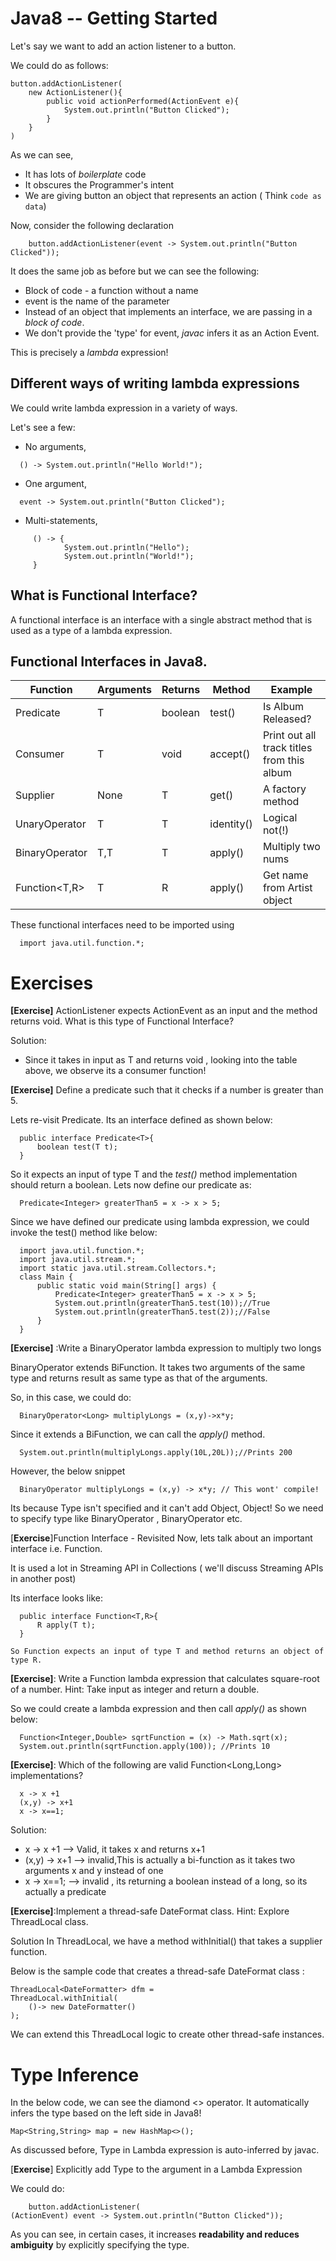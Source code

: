 
 
# Java8 -- Getting Started 
Let's say we want to add an action listener to a button.

We could do as follows:
```
button.addActionListener(
    new ActionListener(){
        public void actionPerformed(ActionEvent e){
            System.out.println("Button Clicked");
        }
    }
)
```
As we can see, 
- It has lots of *boilerplate* code
- It obscures the Programmer's intent
- We are giving button an object that represents an action ( Think `code as data`)

Now, consider the following declaration
```
    button.addActionListener(event -> System.out.println("Button Clicked"));
```
It does the same job as before but we can see the following: 
- Block of code - a function without a name
- event is the name of the parameter
- Instead of an object that implements an interface, we are passing in a *block of code*.
- We don't provide the 'type' for event, *javac* infers it as an Action Event.
  
This is  precisely a *lambda* expression!


## Different ways of writing lambda expressions
We could write lambda expression in a variety of ways. 

Let's see a few:

- No arguments, 
```
  () -> System.out.println("Hello World!");
```
- One argument, 
```
  event -> System.out.println("Button Clicked");
```
- Multi-statements,
```
     () -> {
            System.out.println("Hello");
            System.out.println("World!");
     }
```

## What is Functional Interface?
A functional interface is an interface with a single abstract method that is used as a type of a lambda expression.

## Functional Interfaces in Java8.

| Function          	| Arguments 	| Returns 	| Method     	| Example                                    	|
|-------------------	|-----------	|---------	|------------	|--------------------------------------------	|
| Predicate<T>      	| T         	| boolean 	| test()     	| Is Album Released?                         	|
| Consumer<T>       	| T         	| void    	| accept()   	| Print out all track titles from this album 	|
| Supplier<T>       	| None      	| T       	| get()      	| A factory method                           	|
| UnaryOperator<T>  	| T         	| T       	| identity() 	| Logical not(!)                             	|
| BinaryOperator<T> 	| T,T       	| T       	| apply()    	| Multiply two nums                          	|
| Function<T,R>     	| T         	| R       	| apply()    	| Get name from Artist object                	|

These functional interfaces need to be imported using 
```
  import java.util.function.*;
```

# Exercises
**[Exercise]** ActionListener expects ActionEvent as an input and the method returns void. What is this type of Functional Interface?

Solution:
 - Since it takes in input as T and returns void , looking into the table above, we observe its a consumer function!

**[Exercise]** Define a predicate such that it checks if a number is greater than 5.
  
Lets re-visit Predicate. Its an interface defined as shown below:
```
  public interface Predicate<T>{
      boolean test(T t);
  }
```
So it expects an input of type T and the *test()* method implementation should return a boolean.
Lets now define our predicate as: 
```
  Predicate<Integer> greaterThan5 = x -> x > 5;
```
Since we have defined our predicate using lambda expression, we could invoke the test() method like below: 
```
  import java.util.function.*;
  import java.util.stream.*;
  import static java.util.stream.Collectors.*;
  class Main {
      public static void main(String[] args) {
          Predicate<Integer> greaterThan5 = x -> x > 5;
          System.out.println(greaterThan5.test(10));//True
          System.out.println(greaterThan5.test(2));//False
      }
  }
```

**[Exercise]** :Write a BinaryOperator lambda expression to multiply two longs

BinaryOperator extends BiFunction. It takes two arguments of the same type and returns result as same type as that of the arguments. 

So, in this case, we could do:
```
  BinaryOperator<Long> multiplyLongs = (x,y)->x*y;
```
Since it extends a BiFunction, we can call the *apply()* method.
```
  System.out.println(multiplyLongs.apply(10L,20L));//Prints 200
```
However, the below snippet
```
  BinaryOperator multiplyLongs = (x,y) -> x*y; // This wont' compile!
```
Its because Type isn't specified and it can't add Object, Object!
So we need to specify type like BinaryOperator<Long> , BinaryOperator<Integer> etc.

[**Exercise**]Function Interface - Revisited
Now, lets talk about an important interface i.e. Function.

It is used a lot in Streaming API in Collections ( we'll discuss Streaming APIs in another post)

Its interface looks like:
```
  public interface Function<T,R>{
      R apply(T t);
  }
```
    So Function expects an input of type T and method returns an object of type R.

**[Exercise]**: Write a Function lambda expression that calculates square-root of a number.
Hint: Take input as integer and return a double.

So we could create a lambda expression and then call *apply()* as shown below:
```
  Function<Integer,Double> sqrtFunction = (x) -> Math.sqrt(x);
  System.out.println(sqrtFunction.apply(100)); //Prints 10
```

**[Exercise]**: Which of the following are valid Function<Long,Long> implementations?
```
  x -> x +1
  (x,y) -> x+1
  x -> x==1; 
```
Solution:

- x -> x +1 --> Valid, it takes x and returns x+1
- (x,y) -> x+1 --> invalid,This is actually a bi-function as it takes two arguments x and y instead of one
- x -> x==1; --> invalid , its returning a boolean instead of a long, so its actually a predicate

**[Exercise]**:Implement a thread-safe DateFormat class. Hint: Explore ThreadLocal class.

Solution
In ThreadLocal, we have a method withInitial() that takes a supplier function.

Below is the sample code that creates a thread-safe DateFormat class :
```
ThreadLocal<DateFormatter> dfm = 
ThreadLocal.withInitial(
    ()-> new DateFormatter()
);
```
We can extend this ThreadLocal logic to create other thread-safe instances.


# Type Inference
In the below code, we can see the diamond <> operator.
It automatically infers the type based on the left side in Java8!
```
Map<String,String> map = new HashMap<>();
```
As discussed before, Type in Lambda expression is auto-inferred by javac.

[**Exercise**] Explicitly add Type to the argument in a Lambda Expression

We could do:
```
    button.addActionListener(
(ActionEvent) event -> System.out.println("Button Clicked"));
```
 As you can see, in certain cases, it increases **readability and reduces ambiguity** by explicitly specifying the type.

